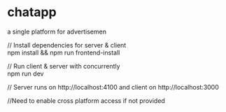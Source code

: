 # chatapp   
a single platform for advertisemen    



// Install dependencies for server & client   
npm install && npm run frontend-install    

// Run client & server with concurrently   
npm run dev      

// Server runs on http://localhost:4100 and client on http://localhost:3000    


//Need to enable cross platform access if not provided          
